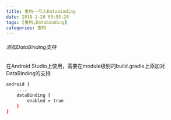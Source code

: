 ```yaml
---
title: 重构——引入Databinding
date: 2018-1-20 09:55:20
tags: [重构,Databinding]
categories: 重构
---
```

###### 添加DataBinding支持
在Android Studio上使用，需要在module级别的build.gradle上添加对DataBinding的支持
``` bash
android {
    ....
    dataBinding {
        enabled = true
    }
}
```




  